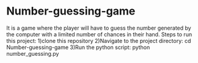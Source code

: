 # Number-guessing-game
It is a game where the player will have to guess the number generated by the computer with a limited number of chances in their hand.
Steps to run this project:
1)clone this repository
2)Navigate to the project directory: cd Number-guessing-game
3)Run the python script: python number_guessing.py
